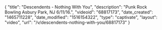 {
    "title": "Descendents - Nothing With You",
    "description": "Punk Rock Bowling Asbury Park, NJ 6\/11\/16.",
    "videoid": "68817173",
    "date_created": "1465711228",
    "date_modified": "1516154322",
    "type": "captivate",
    "layout": "video",
    "url": "\/v\/descendents-nothing-with-you\/68817173"
}